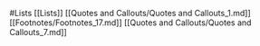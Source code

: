 #Lists 
 [[Lists]]
[[Quotes and Callouts/Quotes and Callouts_1.md]]
[[Footnotes/Footnotes_17.md]]
[[Quotes and Callouts/Quotes and Callouts_7.md]]